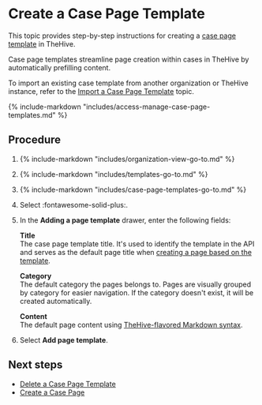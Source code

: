 # Create a Case Page Template

This topic provides step-by-step instructions for creating a [case page template](about-case-page-templates.md) in TheHive.

Case page templates streamline page creation within cases in TheHive by automatically prefilling content.

To import an existing case template from another organization or TheHive instance, refer to the [Import a Case Page Template](import-a-case-page-template.md) topic.

{% include-markdown "includes/access-manage-case-page-templates.md" %}

<h2>Procedure</h2>

1. {% include-markdown "includes/organization-view-go-to.md" %}

2. {% include-markdown "includes/templates-go-to.md" %}

3. {% include-markdown "includes/case-page-templates-go-to.md" %}

4. Select :fontawesome-solid-plus:.

5. In the **Adding a page template** drawer, enter the following fields:

    **Title**  
    The case page template title. It's used to identify the template in the API and serves as the default page title when [creating a page based on the template](../../../../knowledge-base/create-a-case-page.md).

    **Category**  
    The default category the pages belongs to. Pages are visually grouped by category for easier navigation. If the category doesn't exist, it will be created automatically.

    **Content**  
    The default page content using [TheHive-flavored Markdown syntax](../../../../thehive-flavored-markdown.md).

6. Select **Add page template**.

<h2>Next steps</h2>

* [Delete a Case Page Template](delete-a-case-page-template.md)
* [Create a Case Page](../../../../knowledge-base/create-a-case-page.md)
